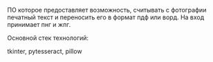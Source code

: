 ПО которое предоставляет возможность, считывать с фотографии печатный текст и переносить его в формат пдф или ворд.
На вход принимает пнг и жпг.

Основной стек технологий:

tkinter, pytesseract, pillow
